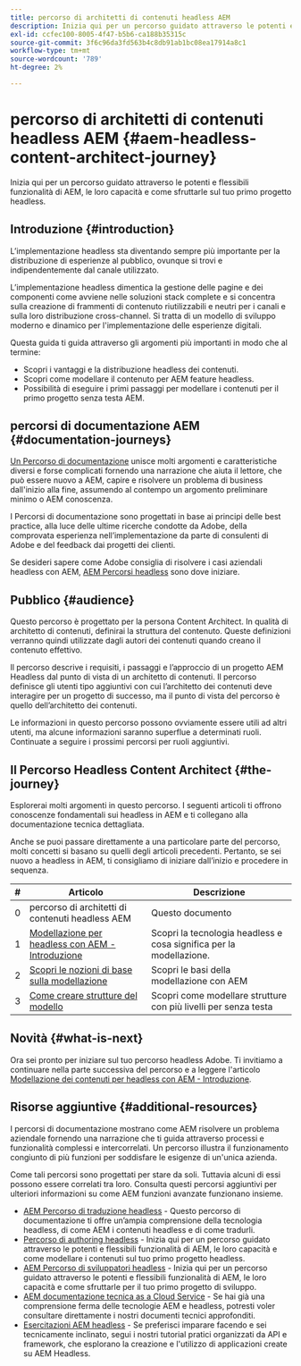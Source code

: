 ```yaml
---
title: percorso di architetti di contenuti headless AEM
description: Inizia qui per un percorso guidato attraverso le potenti e flessibili funzionalità di AEM, le loro capacità e come modellare i contenuti sul tuo primo progetto headless.
exl-id: ccfec100-8005-4f47-b5b6-ca188b35315c
source-git-commit: 3f6c96da3fd563b4c8db91ab1bc08ea17914a8c1
workflow-type: tm+mt
source-wordcount: '789'
ht-degree: 2%

---
```


# percorso di architetti di contenuti headless AEM {#aem-headless-content-architect-journey}

Inizia qui per un percorso guidato attraverso le potenti e flessibili funzionalità di AEM, le loro capacità e come sfruttarle sul tuo primo progetto headless.

## Introduzione {#introduction}

L’implementazione headless sta diventando sempre più importante per la distribuzione di esperienze al pubblico, ovunque si trovi e indipendentemente dal canale utilizzato.

L’implementazione headless dimentica la gestione delle pagine e dei componenti come avviene nelle soluzioni stack complete e si concentra sulla creazione di frammenti di contenuto riutilizzabili e neutri per i canali e sulla loro distribuzione cross-channel. Si tratta di un modello di sviluppo moderno e dinamico per l&#39;implementazione delle esperienze digitali.

Questa guida ti guida attraverso gli argomenti più importanti in modo che al termine:

* Scopri i vantaggi e la distribuzione headless dei contenuti.
* Scopri come modellare il contenuto per AEM feature headless.
* Possibilità di eseguire i primi passaggi per modellare i contenuti per il primo progetto senza testa AEM.

## percorsi di documentazione AEM {#documentation-journeys}

[Un Percorso di documentazione](/help/journey-documentation/documentation-journeys.md) unisce molti argomenti e caratteristiche diversi e forse complicati fornendo una narrazione che aiuta il lettore, che può essere nuovo a AEM, capire e risolvere un problema di business dall&#39;inizio alla fine, assumendo al contempo un argomento preliminare minimo o AEM conoscenza.

I Percorsi di documentazione sono progettati in base ai principi delle best practice, alla luce delle ultime ricerche condotte da Adobe, della comprovata esperienza nell’implementazione da parte di consulenti di Adobe e del feedback dai progetti dei clienti.

Se desideri sapere come Adobe consiglia di risolvere i casi aziendali headless con AEM, [AEM Percorsi headless](/help/journey-documentation/documentation-journeys.md) sono dove iniziare.

## Pubblico {#audience}

Questo percorso è progettato per la persona Content Architect. In qualità di architetto di contenuti, definirai la struttura del contenuto. Queste definizioni verranno quindi utilizzate dagli autori dei contenuti quando creano il contenuto effettivo.

Il percorso descrive i requisiti, i passaggi e l’approccio di un progetto AEM Headless dal punto di vista di un architetto di contenuti. Il percorso definisce gli utenti tipo aggiuntivi con cui l’architetto dei contenuti deve interagire per un progetto di successo, ma il punto di vista del percorso è quello dell’architetto dei contenuti.

Le informazioni in questo percorso possono ovviamente essere utili ad altri utenti, ma alcune informazioni saranno superflue a determinati ruoli. Continuate a seguire i prossimi percorsi per ruoli aggiuntivi.

## Il Percorso Headless Content Architect {#the-journey}

Esplorerai molti argomenti in questo percorso. I seguenti articoli ti offrono conoscenze fondamentali sui headless in AEM e ti collegano alla documentazione tecnica dettagliata.

Anche se puoi passare direttamente a una particolare parte del percorso, molti concetti si basano su quelli degli articoli precedenti. Pertanto, se sei nuovo a headless in AEM, ti consigliamo di iniziare dall’inizio e procedere in sequenza.

| # | Articolo | Descrizione |
|---|---|---|
| 0 | percorso di architetti di contenuti headless AEM | Questo documento |
| 1 | [Modellazione per headless con AEM - Introduzione](introduction.md) | Scopri la tecnologia headless e cosa significa per la modellazione. |
| 2 | [Scopri le nozioni di base sulla modellazione](basics.md) | Scopri le basi della modellazione con AEM |
| 3 | [Come creare strutture del modello](model-structure.md) | Scopri come modellare strutture con più livelli per senza testa |

## Novità {#what-is-next}

Ora sei pronto per iniziare sul tuo percorso headless Adobe. Ti invitiamo a continuare nella parte successiva del percorso e a leggere l&#39;articolo [Modellazione dei contenuti per headless con AEM - Introduzione](introduction.md).

## Risorse aggiuntive {#additional-resources}

I percorsi di documentazione mostrano come AEM risolvere un problema aziendale fornendo una narrazione che ti guida attraverso processi e funzionalità complessi e intercorrelati. Un percorso illustra il funzionamento congiunto di più funzioni per soddisfare le esigenze di un&#39;unica azienda.

Come tali percorsi sono progettati per stare da soli. Tuttavia alcuni di essi possono essere correlati tra loro. Consulta questi percorsi aggiuntivi per ulteriori informazioni su come AEM funzioni avanzate funzionano insieme.

* [AEM Percorso di traduzione headless](/help/journey-headless/translation/overview.md) - Questo percorso di documentazione ti offre un’ampia comprensione della tecnologia headless, di come AEM i contenuti headless e di come tradurli.
* [Percorso di authoring headless](/help/journey-headless/author/overview.md) - Inizia qui per un percorso guidato attraverso le potenti e flessibili funzionalità di AEM, le loro capacità e come modellare i contenuti sul tuo primo progetto headless.
* [AEM Percorso di sviluppatori headless](/help/journey-headless/developer/overview.md) - Inizia qui per un percorso guidato attraverso le potenti e flessibili funzionalità di AEM, le loro capacità e come sfruttarle per il tuo primo progetto di sviluppo.
* [AEM documentazione tecnica as a Cloud Service](https://experienceleague.adobe.com/docs/experience-manager-cloud-service.html?lang=it) - Se hai già una comprensione ferma delle tecnologie AEM e headless, potresti voler consultare direttamente i nostri documenti tecnici approfonditi.
* [Esercitazioni AEM headless](https://experienceleague.adobe.com/docs/experience-manager-learn/getting-started-with-aem-headless/overview.html) - Se preferisci imparare facendo e sei tecnicamente inclinato, segui i nostri tutorial pratici organizzati da API e framework, che esplorano la creazione e l&#39;utilizzo di applicazioni create su AEM Headless.
